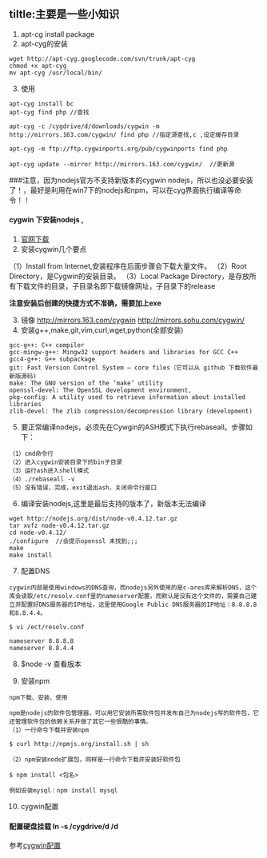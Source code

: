 tiltle:主要是一些小知识
---
1. apt-cg install package
2. apt-cyg的安装
```
wget http://apt-cyg.googlecode.com/svn/trunk/apt-cyg
chmod +x apt-cyg
mv apt-cyg /usr/local/bin/
```
3. 使用
```
apt-cyg install bc
apt-cyg find php //查找

apt-cyg -c /cygdrive/d/downloads/cygwin -m http://mirrors.163.com/cygwin/ find php //指定源查找,c ,设定缓存目录

apt-cyg -m ftp://ftp.cygwinports.org/pub/cygwinports find php

apt-cyg update --mirror http://mirrors.163.com/cygwin/  //更新源

```

###注意，因为nodejs官方不支持新版本的cygwin nodejs，所以也没必要安装了！，最好是利用在win7下的nodejs和npm，可以在cyg界面执行编译等命令！！

#### cygwin 下安装nodejs ,
1. [官网下载](http://cygwin.com/setup.exe)
2. 安装cygwin几个要点

（1）Install from Internet,安装程序在后面步骤会下载大量文件。
（2）Root Directory，是Cygwin的安装目录。
（3）Local Package Directory，是存放所有下载文件的目录，子目录名即下载镜像网址，子目录下的release

**注意安装后创建的快捷方式不准确，需要加上exe**

3. 镜像 
http://mirrors.163.com/cygwin
http://mirrors.sohu.com/cygwin/
4. 安装g++,make,git,vim,curl,wget,python(全部安装)
```
gcc-g++: C++ compiler
gcc-mingw-g++: Mingw32 support headers and libraries for GCC C++
gcc4-g++: G++ subpackage
git: Fast Version Control System – core files（它可以从 github 下载软件最新版源码)
make: The GNU version of the ‘make’ utility
openssl-devel: The OpenSSL development environment,
pkg-config: A utility used to retrieve information about installed libraries
zlib-devel: The zlib compression/decompression library (development)
```
5. 要正常编译nodejs，必须先在Cywgin的ASH模式下执行rebaseall。步骤如下：
```
（1）cmd命令行
（2）进入cygwin安装目录下的bin子目录
（3）运行ash进入shell模式
（4）./rebaseall -v
（5）没有错误，完成，exit退出ash，关闭命令行窗口
```
6. 编译安装nodejs,这里是最后支持的版本了，新版本无法编译
```
wget http://nodejs.org/dist/node-v0.4.12.tar.gz
tar xvfz node-v0.4.12.tar.gz
cd node-v0.4.12/
./configure  //会提示openssl 未找到;;;
make
make install
```
7. 配置DNS
```
cygwin内部是使用windows的DNS查询，而nodejs另外使用的是c-ares库来解析DNS，这个库会读取/etc/resolv.conf里的nameserver配置，而默认是没有这个文件的，需要自己建立并配置好DNS服务器的IP地址，这里使用Google Public DNS服务器的IP地址：8.8.8.8和8.8.4.4。

$ vi /ect/resolv.conf

nameserver 8.8.8.8
nameserver 8.8.4.4
```
8. $node -v 查看版本

9. 安装npm
```
npm下载、安装、使用

npm是nodejs的软件包管理器，可以用它安装所需软件包并发布自己为nodejs写的软件包，它还管理软件包的依赖关系并做了其它一些很酷的事情。
（1）一行命令下载并安装npm

$ curl http://npmjs.org/install.sh | sh

（2）npm安装node扩展包，同样是一行命令下载并安装好软件包

$ npm install <包名>

例如安装mysql：npm install mysql
```

10. cygwin配置
#### 配置硬盘挂载 ln -s /cygdrive/d /d 
参考[cygwin配置](http://www.cnblogs.com/astwish/articles/3700459.html)